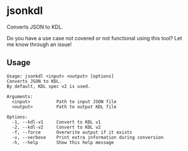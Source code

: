 # jsonkdl

Converts JSON to KDL.

Do you have a use case not covered or not functional using this tool? Let me know through an issue!

## Usage

```
Usage: jsonkdl <input> <output> [options]
Converts JSON to KDL.
By default, KDL spec v2 is used.

Arguments:
  <input>          Path to input JSON file
  <output>         Path to output KDL file

Options:
  -1, --kdl-v1     Convert to KDL v1
  -2, --kdl-v2     Convert to KDL v2
  -f, --force      Overwrite output if it exists
  -v, --verbose    Print extra information during conversion
  -h, --help       Show this help message
```
